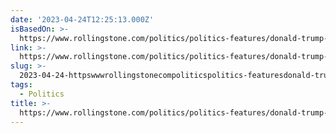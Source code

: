 ```yaml
---
date: '2023-04-24T12:25:13.000Z'
isBasedOn: >-
  https://www.rollingstone.com/politics/politics-features/donald-trump-campaign-ron-desantis-personal-attacks-explained-1234722045/
link: >-
  https://www.rollingstone.com/politics/politics-features/donald-trump-campaign-ron-desantis-personal-attacks-explained-1234722045/
slug: >-
  2023-04-24-httpswwwrollingstonecompoliticspolitics-featuresdonald-trump-campaign-ron-desantis-personal-attacks-explained-1234722045
tags:
  - Politics
title: >-
  https://www.rollingstone.com/politics/politics-features/donald-trump-campaign-ron-desantis-personal-attacks-explained-1234722045/
---
```


